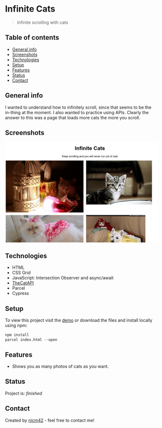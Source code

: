# Infinite Cats
> Infinite scrolling with cats

## Table of contents
* [General info](#general-info)
* [Screenshots](#screenshots)
* [Technologies](#technologies)
* [Setup](#setup)
* [Features](#features)
* [Status](#status)
* [Contact](#contact)

## General info
I wanted to understand how to infinitely scroll, since that seems to be the in-thing at the moment. I also wanted to practice using APIs. Clearly the answer to this was a page that loads more cats the more you scroll.

## Screenshots
![Screenshot](https://raw.githubusercontent.com/nicm42/Infinite-Kittens/develop/screenshot.png)

## Technologies
* HTML
* CSS Grid
* JavaScript: Intersection Observer and async/await
* [TheCatAPI](https://thecatapi.com/)
* Parcel
* Cypress

## Setup
To view this project visit the [demo](https://infinite-cats.netlify.app/) or download the files and install locally using npm:
```
npm install
parcel index.html --open
```

## Features
* Shows you as many photos of cats as you want.

## Status
Project is: _finished_

## Contact
Created by [nicm42](https://twitter.com/nicm4242/) - feel free to contact me!
